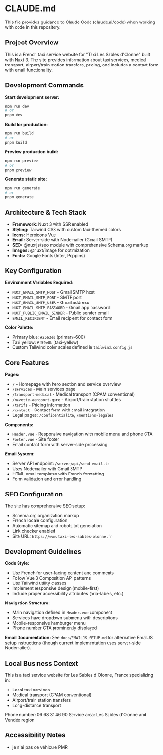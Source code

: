 # CLAUDE.md

This file provides guidance to Claude Code (claude.ai/code) when working with code in this repository.

## Project Overview

This is a French taxi service website for "Taxi Les Sables d'Olonne" built with Nuxt 3. The site provides information about taxi services, medical transport, airport/train station transfers, pricing, and includes a contact form with email functionality.

## Development Commands

**Start development server:**

```bash
npm run dev
# or
pnpm dev
```

**Build for production:**

```bash
npm run build
# or
pnpm build
```

**Preview production build:**

```bash
npm run preview
# or
pnpm preview
```

**Generate static site:**

```bash
npm run generate
# or
pnpm generate
```

## Architecture & Tech Stack

- **Framework:** Nuxt 3 with SSR enabled
- **Styling:** Tailwind CSS with custom taxi-themed colors
- **Icons:** Heroicons Vue
- **Email:** Server-side with Nodemailer (Gmail SMTP)
- **SEO:** @nuxtjs/seo module with comprehensive Schema.org markup
- **Images:** @nuxt/image for optimization
- **Fonts:** Google Fonts (Inter, Poppins)

## Key Configuration

**Environment Variables Required:**

- `NUXT_EMAIL_SMTP_HOST` - Gmail SMTP host
- `NUXT_EMAIL_SMTP_PORT` - SMTP port
- `NUXT_EMAIL_SMTP_USER` - Gmail address
- `NUXT_EMAIL_SMTP_PASSWORD` - Gmail app password
- `NUXT_PUBLIC_EMAIL_SENDER` - Public sender email
- `EMAIL_RECIPIENT` - Email recipient for contact form

**Color Palette:**

- Primary blue: `#2563eb` (primary-600)
- Taxi yellow: `#f59e0b` (taxi-yellow)
- Custom Tailwind color scales defined in `tailwind.config.js`

## Core Features

**Pages:**

- `/` - Homepage with hero section and service overview
- `/services` - Main services page
- `/transport-medical` - Medical transport (CPAM conventional)
- `/navette-aeroport-gare` - Airport/train station shuttles
- `/tarifs` - Pricing information
- `/contact` - Contact form with email integration
- Legal pages: `/confidentialite`, `/mentions-legales`

**Components:**

- `Header.vue` - Responsive navigation with mobile menu and phone CTA
- `Footer.vue` - Site footer
- Email contact form with server-side processing

**Email System:**

- Server API endpoint: `/server/api/send-email.ts`
- Uses Nodemailer with Gmail SMTP
- HTML email templates with French formatting
- Form validation and error handling

## SEO Configuration

The site has comprehensive SEO setup:

- Schema.org organization markup
- French locale configuration
- Automatic sitemap and robots.txt generation
- Link checker enabled
- Site URL: `https://www.taxi-les-sables-olonne.fr`

## Development Guidelines

**Code Style:**

- Use French for user-facing content and comments
- Follow Vue 3 Composition API patterns
- Use Tailwind utility classes
- Implement responsive design (mobile-first)
- Include proper accessibility attributes (aria-labels, etc.)

**Navigation Structure:**

- Main navigation defined in `Header.vue` component
- Services have dropdown submenu with descriptions
- Mobile-responsive hamburger menu
- Phone number CTA prominently displayed

**Email Documentation:**
See `docs/EMAILJS_SETUP.md` for alternative EmailJS setup instructions (though current implementation uses server-side Nodemailer).

## Local Business Context

This is a taxi service website for Les Sables d'Olonne, France specializing in:

- Local taxi services
- Medical transport (CPAM conventional)
- Airport/train station transfers
- Long-distance transport

Phone number: 06 68 31 46 90
Service area: Les Sables d'Olonne and Vendée region

## Accessibility Notes

- je n'ai pas de véhicule PMR